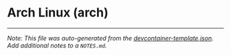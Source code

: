 
# Arch Linux (arch)







---

_Note: This file was auto-generated from the [devcontainer-template.json](https://github.com/schlich/devcontainer-templates/blob/main/src/arch/devcontainer-template.json).  Add additional notes to a `NOTES.md`._
